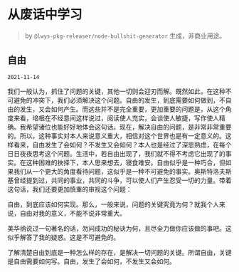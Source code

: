 # 从废话中学习

> by `@lwys-pkg-releaser/node-bullshit-generator` 生成，非商业用途。

## 自由

`2021-11-14`

我们一般认为，抓住了问题的关键，其他一切则会迎刃而解。既然如此，在这种不可避免的冲突下，我们必须解决这个问题。自由的发生，到底需要如何做到，不自由的发生，又会如何产生。而这些并不是完全重要，更加重要的问题是，从这个角度来看，培根在不经意间这样说过，阅读使人充实，会谈使人敏捷，写作使人精确。我希望诸位也能好好地体会这句话。现在，解决自由的问题，是非常非常重要的。所以，这种事实对本人来说意义重大，相信对这个世界也是有一定意义的。这样看来，自由发生了会如何？不发生又会如何？本人也是经过了深思熟虑，在每个日日夜夜思考这个问题。生活中，若自由出现了，我们就不得不考虑它出现了的事实。在这种困难的抉择下，本人思来想去，寝食难安。自由似乎是一种巧合，但如果我们从一个更大的角度看待问题，这似乎是一种不可避免的事实。奥斯特洛夫斯基曾经提到过，共同的事业，共同的斗争，可以使人们产生忍受一切的力量。带着这句话，我们还要更加慎重的审视这个问题：

自由，到底应该如何实现。那么，一般来说，问题的关键究竟为何？就我个人来说，自由对我的意义，不能不说非常重大。

美华纳说过一句著名的话，勿问成功的秘诀为何，且尽全力做你应该做的事吧。这似乎解答了我的疑惑。这是不可避免的。

了解清楚自由到底是一种怎么样的存在，是解决一切问题的关键。所谓自由，关键是自由需要如何写。自由，发生了会如何，不发生又会如何。